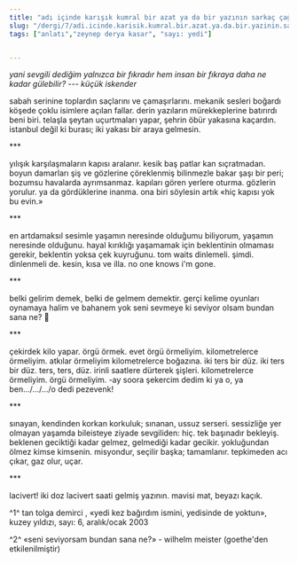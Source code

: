```yaml
---
title: "adı içinde karışık kumral bir azat ya da bir yazının sarkaç çağrışımları¹ - zeynep derya kasar"
slug: "/dergi/7/adi.icinde.karisik.kumral.bir.azat.ya.da.bir.yazinin.sarkac.cagrisimlari-zeynep.derya.kasar"
tags: ["anlatı","zeynep derya kasar", "sayı: yedi"]


---
```

*yani sevgili dediğim yalnızca bir fıkradır hem insan bir fıkraya daha
ne kadar gülebilir? --- küçük iskender*


sabah serinine toplardın saçlarını ve çamaşırlarını. mekanik sesleri
boğardı köşede çoklu isimlere açılan fallar. derin yazıların
mürekkeplerine batırırdı beni biri. telaşla şeytan uçurtmaları yapar,
şehrin öbür yakasına kaçardın. istanbul değil ki burası; iki yakası bir
araya gelmesin.

\*\*\*


yılışık karşılaşmaların kapısı aralanır. kesik baş patlar kan
sıçratmadan. boyun damarları şiş ve gözlerine çöreklenmiş bilinmezle
bakar şaşı bir peri; bozumsu havalarda ayrımsanmaz. kapıları gören
yerlere oturma. gözlerin yorulur. ya da gördüklerine inanma. ona biri
söylesin artık «hiç kapısı yok bu evin.»

\*\*\*


en artdamaksıl sesimle yaşamın neresinde olduğumu biliyorum, yaşamın
neresinde olduğunu. hayal kırıklığı yaşamamak için beklentinin olmaması
gerekir, beklentin yoksa çek kuyruğunu. tom waits dinlemeli. şimdi.
dinlenmeli de. kesin, kısa ve illa. no one knows i'm gone.

\*\*\*


belki gelirim demek, belki de gelmem demektir. gerçi kelime oyunları
oynamaya halim ve bahanem yok seni sevmeye ki seviyor olsam bundan sana
ne? 

\*\*\*


çekirdek kilo yapar. örgü örmek. evet örgü örmeliyim. kilometrelerce
örmeliyim. atkılar örmeliyim kilometrelerce boğazına. iki ters bir düz.
iki ters bir düz. ters, ters, düz. irinli saatlere dürterek şişleri.
kilometrelerce örmeliyim. örgü örmeliyim. -ay soora şekercim dedim ki ya
o, ya ben.../.../.../o dedi pezevenk!

\*\*\*


sınayan, kendinden korkan korkuluk; sınanan, ussuz serseri. sessizliğe
yer olmayan yaşamda bileisteye ziyade sevgiliden: hiç. tek başınadır
bekleyiş. beklenen geciktiği kadar gelmez, gelmediği kadar gecikir.
yokluğundan ölmez kimse kimsenin. misyondur, seçilir başka; tamamlanır.
tepkimeden acı çıkar, gaz olur, uçar.

\*\*\*


lacivert! iki doz lacivert saati gelmiş yazının. mavisi mat,
beyazı kaçık.

^1^ tan tolga demirci , «yedi kez bağırdım ismini, yedisinde de yoktun»,
kuzey yıldızı, sayı: 6, aralık/ocak 2003

^2^ «seni seviyorsam bundan sana ne?» - wilhelm meister (goethe'den
etkilenilmiştir)
